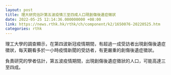 ```yaml
---
layout: post
title: 理大研究估計第五波疫情三至四成人口現創傷後遺症徵狀
date: 2022-05-25 12:14:36.000000000 +08:00
link: https://news.rthk.hk/rthk/ch/component/k2/1650076-20220525.htm
categories: rthk
---
```


理工大學的調查顯示，在第四波新冠疫情期間，有超過一成受訪者出現創傷後遺症徵狀，每天觀看多於一小時疫情新聞的受訪者，有更嚴重的創傷後遺症徵狀。

負責研究的學者估計，第五波疫情期間，出現創傷後遺症徵狀的人口，可能高達三至四成。
